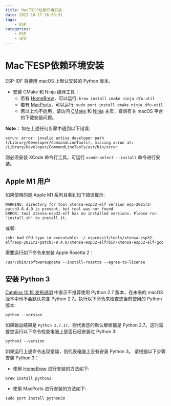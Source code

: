 ```yaml
---
title: Mac下ESP依赖环境安装
date: 2022-10-17 16:56:51
tags:
    - ESP
categories: 
    - ESP
    - 译文
---
```


# Mac下ESP依赖环境安装
ESP-IDF 将使用 macOS 上默认安装的 Python 版本。
* 安装 CMake 和 Ninja 编译工具：
    * 若有 [HomeBrew](https://brew.sh/)，可以运行:
    `brew install cmake ninja dfu-util`
    * 若有 [MacPorts](https://www.macports.org/install.php)，可以运行:
    `sudo port install cmake ninja dfu-util`
    * 若以上均不适用，请访问 [CMake](https://cmake.org/) 和 [Ninja](https://ninja-build.org/) 主页，查询有关 macOS 平台的下载安装问题。

**Note：**
如在上述任何步骤中遇到以下错误:
```
xcrun: error: invalid active developer path (/Library/Developer/CommandLineTools), missing xcrun at: /Library/Developer/CommandLineTools/usr/bin/xcrun
```
则必须安装 XCode 命令行工具，可运行 `xcode-select --install` 命令进行安装。

## Apple M1 用户
如果使用的是 Apple M1 系列且看到如下错误提示:
```
WARNING: directory for tool xtensa-esp32-elf version esp-2021r2-patch3-8.4.0 is present, but tool was not found
ERROR: tool xtensa-esp32-elf has no installed versions. Please run 'install.sh' to install it.
```
或者:
```
zsh: bad CPU type in executable: ~/.espressif/tools/xtensa-esp32-elf/esp-2021r2-patch3-8.4.0/xtensa-esp32-elf/bin/xtensa-esp32-elf-gcc
```

需要运行如下命令来安装 Apple Rosetta 2：
```
/usr/sbin/softwareupdate --install-rosetta --agree-to-license
```

## 安装 Python 3
[Catalina 10.15 发布说明](https://developer.apple.com/documentation/macos-release-notes/macos-catalina-10_15-release-notes) 中表示不推荐使用 Python 2.7 版本，在未来的 macOS 版本中也不会默认包含 Python 2.7。执行以下命令来检查您当前使用的 Python 版本:

```
python --version
```

如果输出结果是 `Python 2.7.17`，则代表您的默认解析器是 Python 2.7。这时需要您运行以下命令检查电脑上是否已经安装过 Python 3:

```
python3 --version
```

如果运行上述命令出现错误，则代表电脑上没有安装 Python 3。
请根据以下步骤安装 Python 3：

* 使用 [HomeBrew](https://brew.sh/) 进行安装的方法如下:
```
brew install python3
```
* 使用 MacPorts 进行安装的方法如下:
```
sudo port install python38
```

